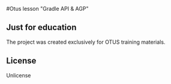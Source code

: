 #Otus lesson "Gradle API & AGP"

## Just for education

The project was created exclusively for OTUS training materials.

## License

Unlicense